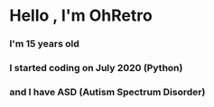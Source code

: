 <h1 align="left">Hello , I'm OhRetro</h1>
<h3 align="left">I'm 15 years old</h3>
<h3 align="left">I started coding on July 2020 (Python)</h3>
<h3 align="left">and I have ASD (Autism Spectrum Disorder)</h3>
